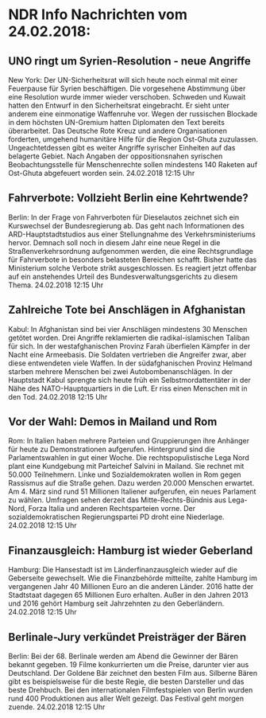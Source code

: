 # NDR Info Nachrichten vom 24.02.2018:


## UNO ringt um Syrien-Resolution - neue Angriffe
New York: Der UN-Sicherheitsrat will sich heute noch einmal mit einer Feuerpause für Syrien beschäftigen. Die vorgesehene Abstimmung über eine Resolution wurde immer wieder verschoben. Schweden und Kuwait hatten den Entwurf in den Sicherheitsrat eingebracht. Er sieht unter anderem eine einmonatige Waffenruhe vor. Wegen der russischen Blockade in dem höchsten UN-Gremium hatten Diplomaten den Text bereits überarbeitet. Das Deutsche Rote Kreuz und andere Organisationen forderten, umgehend humanitäre Hilfe für die Region Ost-Ghuta zuzulassen. Ungeachtetdessen gibt es weiter Angriffe syrischer Einheiten auf das belagerte Gebiet. Nach Angaben der oppositionsnahen syrischen Beobachtungsstelle für Menschenrechte sollen mindestens 140 Raketen auf Ost-Ghuta abgefeuert worden sein. 24.02.2018 12:15 Uhr 

## Fahrverbote: Vollzieht Berlin eine Kehrtwende?
Berlin: In der Frage von Fahrverboten für Dieselautos zeichnet sich ein Kurswechsel der Bundesregierung ab. Das geht nach Informationen des ARD-Hauptstadtstudios aus einer Stellungnahme des Verkehrsministeriums hervor. Demnach soll noch in diesem Jahr eine neue Regel in die Straßenverkehrsordnung aufgenommen werden, die eine Rechtsgrundlage für Fahrverbote in besonders belasteten Bereichen schafft. Bisher hatte das Ministerium solche Verbote strikt ausgeschlossen. Es reagiert jetzt offenbar auf ein anstehendes Urteil des Bundesverwaltungsgerichts zu diesem Thema. 24.02.2018 12:15 Uhr 

## Zahlreiche Tote bei Anschlägen in Afghanistan
Kabul: In Afghanistan sind bei vier Anschlägen mindestens 30 Menschen getötet worden. Drei Angriffe reklamierten die radikal-islamischen Taliban für sich. In der westafghanischen Provinz Farah überfielen Kämpfer in der Nacht eine Armeebasis. Die Soldaten vertrieben die Angreifer zwar, aber diese entwendeten viele Waffen. In der südafghanischen Provinz Helmand starben mehrere Menschen bei zwei Autobombenanschlägen. In der Hauptstadt Kabul sprengte sich heute früh ein Selbstmordattentäter in der Nähe des NATO-Hauptquartiers in die Luft. Er riss einen Menschen mit in den Tod. 24.02.2018 12:15 Uhr 

## Vor der Wahl: Demos in Mailand und Rom
Rom: In Italien haben mehrere Parteien und Gruppierungen ihre Anhänger für heute zu Demonstrationen aufgerufen. Hintergrund sind die Parlamentswahlen in gut einer Woche. Die rechtspopulistische Lega Nord plant eine Kundgebung mit Parteichef Salvini in Mailand. Sie rechnet mit 50.000 Teilnehmern. Linke und Sozialdemokraten wollen in Rom gegen Rassismus auf die Straße gehen. Dazu werden 20.000 Menschen erwartet. Am 4. März sind rund 51 Millionen Italiener aufgerufen, ein neues Parlament zu wählen. Umfragen sehen derzeit das Mitte-Rechts-Bündnis aus Lega-Nord, Forza Italia und anderen Rechtsparteien vorne. Der sozialdemokratischen Regierungspartei PD droht eine Niederlage. 24.02.2018 12:15 Uhr 

## Finanzausgleich: Hamburg ist wieder Geberland
Hamburg:    Die Hansestadt ist im Länderfinanzausgleich wieder auf die Geberseite gewechselt. Wie die Finanzbehörde mitteilte, zahlte Hamburg im vergangenen Jahr 40 Millionen Euro an die anderen Länder. 2016 hatte der Stadtstaat dagegen 65 Millionen Euro erhalten. Außer in den Jahren 2013 und 2016 gehört Hamburg seit Jahrzehnten zu den Geberländern. 24.02.2018 12:15 Uhr 

## Berlinale-Jury verkündet Preisträger der Bären
Berlin: Bei der 68. Berlinale werden am Abend die Gewinner der Bären bekannt gegeben. 19 Filme konkurrierten um die Preise, darunter vier aus Deutschland. Der Goldene Bär zeichnet den besten Film aus. Silberne Bären gibt es beispielsweise für die beste Regie, die besten Darsteller und das beste Drehbuch. Bei den internationalen Filmfestspielen von Berlin wurden rund 400 Produktionen aus aller Welt gezeigt. Das Festival geht morgen zuende. 24.02.2018 12:15 Uhr 
